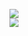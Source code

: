 [![](https://img.shields.io/badge/Made%20With-Github%20Spray-lightgrey.svg?style=for-the-badge&logo=github)](https://github.com/Annihil/github-spray#20469)  
[![](https://i.imgur.com/2DrTn0Z.gif)](https://github.com/Annihil/github-spray)